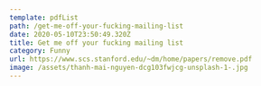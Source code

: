 ```yaml
---
template: pdfList
path: /get-me-off-your-fucking-mailing-list
date: 2020-05-10T23:50:49.320Z
title: Get me off your fucking mailing list
category: Funny
url: https://www.scs.stanford.edu/~dm/home/papers/remove.pdf
image: /assets/thanh-mai-nguyen-dcg103fwjcg-unsplash-1-.jpg
---
```

